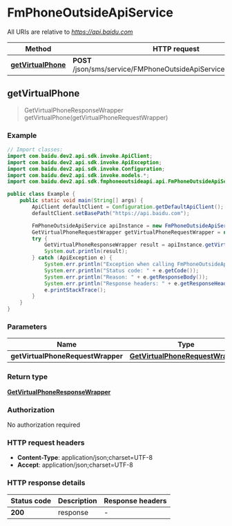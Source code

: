 # FmPhoneOutsideApiService

All URIs are relative to *https://api.baidu.com*

Method | HTTP request | Description
------------- | ------------- | -------------
[**getVirtualPhone**](FmPhoneOutsideApiService.md#getVirtualPhone) | **POST** /json/sms/service/FMPhoneOutsideApiService/getVirtualPhone | 



## getVirtualPhone

> GetVirtualPhoneResponseWrapper getVirtualPhone(getVirtualPhoneRequestWrapper)



### Example

```java
// Import classes:
import com.baidu.dev2.api.sdk.invoke.ApiClient;
import com.baidu.dev2.api.sdk.invoke.ApiException;
import com.baidu.dev2.api.sdk.invoke.Configuration;
import com.baidu.dev2.api.sdk.invoke.models.*;
import com.baidu.dev2.api.sdk.fmphoneoutsideapi.api.FmPhoneOutsideApiService;

public class Example {
    public static void main(String[] args) {
        ApiClient defaultClient = Configuration.getDefaultApiClient();
        defaultClient.setBasePath("https://api.baidu.com");

        FmPhoneOutsideApiService apiInstance = new FmPhoneOutsideApiService(defaultClient);
        GetVirtualPhoneRequestWrapper getVirtualPhoneRequestWrapper = new GetVirtualPhoneRequestWrapper(); // GetVirtualPhoneRequestWrapper | 
        try {
            GetVirtualPhoneResponseWrapper result = apiInstance.getVirtualPhone(getVirtualPhoneRequestWrapper);
            System.out.println(result);
        } catch (ApiException e) {
            System.err.println("Exception when calling FmPhoneOutsideApiService#getVirtualPhone");
            System.err.println("Status code: " + e.getCode());
            System.err.println("Reason: " + e.getResponseBody());
            System.err.println("Response headers: " + e.getResponseHeaders());
            e.printStackTrace();
        }
    }
}
```

### Parameters


Name | Type | Description  | Notes
------------- | ------------- | ------------- | -------------
 **getVirtualPhoneRequestWrapper** | [**GetVirtualPhoneRequestWrapper**](GetVirtualPhoneRequestWrapper.md)|  |

### Return type

[**GetVirtualPhoneResponseWrapper**](GetVirtualPhoneResponseWrapper.md)

### Authorization

No authorization required

### HTTP request headers

- **Content-Type**: application/json;charset=UTF-8
- **Accept**: application/json;charset=UTF-8


### HTTP response details
| Status code | Description | Response headers |
|-------------|-------------|------------------|
| **200** | response |  -  |


